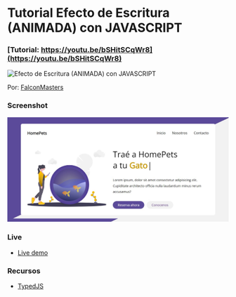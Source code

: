 # Tutorial Efecto de Escritura (ANIMADA) con JAVASCRIPT 
### [Tutorial: https://youtu.be/bSHitSCqWr8](https://youtu.be/bSHitSCqWr8)

![Efecto de Escritura (ANIMADA) con JAVASCRIPT](https://raw.githubusercontent.com/falconmasters/tutorial-efecto-escritura-typedjs/master/img/thumb.png)

Por: [FalconMasters](http://www.falconmasters.com)

### Screenshot
![](img/homepet.png)

### Live 
- [Live demo](https://jeraldinnemg.github.io/efecto-escritura/)

### Recursos
- [TypedJS](https://github.com/mattboldt/typed.js/)